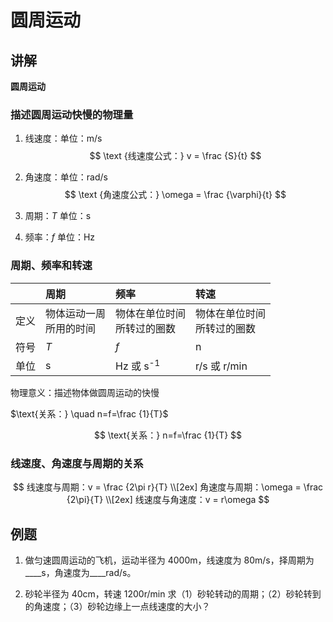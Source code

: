 # 圆周运动

## 讲解

**圆周运动**

### 描述圆周运动快慢的物理量

1. 线速度：单位：m/s
   $$ \text {线速度公式：} v = \frac {S}{t} $$ 

2. 角速度：单位：rad/s
   $$ \text {角速度公式：} \omega = \frac {\varphi}{t} $$ 
3. 周期：$T$ 单位：s
4. 频率：$f$ 单位：Hz

### 周期、频率和转速

||周期|频率|转速|
|:-|:-|:-|:-|
|定义|物体运动一周<br>所用的时间|物体在单位时间<br>所转过的圈数|物体在单位时间<br>所转过的圈数|
|符号|$T$|$f$|n|
|单位|s|Hz 或 s<sup>-1</sup>|r/s 或 r/min|

物理意义：描述物体做圆周运动的快慢

$\text{关系：} \quad n=f=\frac {1}{T}$

$$
\text{关系：}
n=f=\frac {1}{T}
$$

### 线速度、角速度与周期的关系

$$
线速度与周期：v = \frac {2\pi r}{T} \\[2ex]
角速度与周期：\omega = \frac {2\pi}{T} \\[2ex]
线速度与角速度：v = r\omega
$$

## 例题

1. 做匀速圆周运动的飞机，运动半径为 4000m，线速度为 80m/s，择周期为____s，角速度为____rad/s。

2. 砂轮半径为 40cm，转速 1200r/min
   求（1）砂轮转动的周期；（2）砂轮转到的角速度；（3）砂轮边缘上一点线速度的大小？